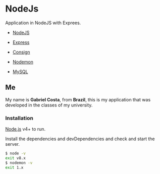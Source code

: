 # NodeJs

Application in NodeJS with Exprees.

- [NodeJS](https://nodejs.org/)
- [Express](http://expressjs.com/)
- [Consign](https://www.npmjs.com/package/consign)

- [Nodemon](https://nodemon.io/)
- [MySQL](https://www.mysql.com/products/workbench/)

## Me
My name is **Gabriel Costa**, from **Brazil**, this is my application that was developed in the classes of my university.

### Installation

[Node.js](https://nodejs.org/) v4+ to run.

Install the dependencies and devDependencies and check and start the server.

```sh
$ node -v
exit v8.x
$ nodemon -v
exit 1.x
```
